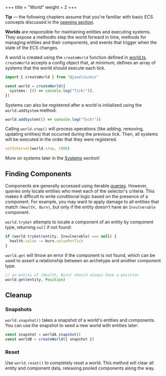 +++
title = "World"
weight = 2
+++

<aside>
  <p>
    <strong>Tip</strong> — the following chapters assume that you're familiar with basic ECS concepts discussed in the <a href="/ecs">opening section</a>.
  </p>
</aside>

**Worlds** are responsible for maintaining entities and executing systems. They expose a methodto step the world forward in time, methods for managing entities and their components, and events that trigger when the state of the ECS changes.

A world is created using the `createWorld` function defined in [world.ts](https://github.com/3mcd/javelin/blob/master/packages/ecs/src/world.ts). `createWorld` accepts a config object that, at minimum, defines an array of systems that the world should execute each tick.

```ts
import { createWorld } from "@javelin/ecs"

const world = createWorld({
  systems: [() => console.log("Tick!")],
})
```

Systems can also be registered after a world is initialized using the `world.addSystem` method:

```ts
world.addSystem(() => console.log("Tock!"))
```

Calling `world.step()` will process operations (like adding, removing, updating entities) that occurred during the previous tick. Then, all systems will be executed in the order that they were registered.

```ts
setInterval(world.step, 1000)
```

More on systems later in the [Systems](/ecs/systems) section!

## Finding Components

Components are generally accessed using iterable [queries](/ecs/systems/#querying-and-iteration). However, queries only locate entities who meet each of the selector's criteria. This makes it difficult to write conditional logic based on the presence of a component. For example, you may want to apply damage to all entities that match `(Health, Burn)`, but only if the entity doesn't have an `Invulnerable` component.

`world.tryGet` attempts to locate a component of an entity by component type, returning `null` if not found:

```ts
if (world.tryGet(entity, Invulnerable) === null) {
  health.value -= burn.valuePerTick
}
```

`world.get` will throw an error if the component is not found, which can be used to assert a relationship between an archetype and another component type.

```ts
// an entity of (Health, Burn) should always have a position
world.get(entity, Position)
```

## Cleanup

### Snapshots

`world.snapshot()` takes a snapshot of a world's entities and components. You can use the snapshot to seed a new world with entities later:

```ts
const snapshot = worldA.snapshot()
const worldB = createWorld({ snapshot })
```

### Reset

Use `world.reset()` to completely reset a world. This method will clear all entity and component data, releasing pooled components along the way.
